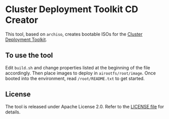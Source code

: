 # Cluster Deployment Toolkit CD Creator

This tool, based on `archiso`, creates bootable ISOs for the [Cluster Deployment Toolkit](https://github.com/KireinaHoro/cluster-deploy).

## To use the tool

Edit `build.sh` and change properties listed at the beginning of the file accordingly.  Then place images to deploy in `airootfs/root/image`.  Once booted into the environment, read `/root/README.txt` to get started.

## License

The tool is released under Apache License 2.0.  Refer to the [LICENSE file](LICENSE) for details.

